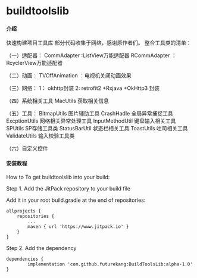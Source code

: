# buildtoolslib

#### 介绍
快速构建项目工具库
部分代码收集于网络，感谢原作者们。
整合工具类的清单：

（一）适配器：
CommAdapter :ListView万能适配器
RCommAdapter ：RcyclerView万能适配器

（二）动画：
TVOffAnimation ：电视机关闭动画效果

（三）网络：
1： okhttp封装 
2:  retrofit2 +Rxjava +OkHttp3 封装

（四）系统相关工具
MacUtils 获取相关信息

（五）工具：
BitmapUtils  图片辅助工具
CrashHadle   全局异常捕捉工具
ExcptionUtils 网络相关异常处理工具
InputMethodUtil 键盘输入相关工具
SPUtils   SP存储工具类
StatusBarUtil     状态栏相关工具
ToastUtils    吐司相关工具
ValidateUtils   输入校验工具类

（六）自定义控件




#### 安装教程

How to
To get buildtoolslib into your build:

Step 1. Add the JitPack repository to your build file

Add it in your root build.gradle at the end of repositories:

	allprojects {
		repositories {
			...
			maven { url 'https://www.jitpack.io' }
		}
	}
Step 2. Add the dependency

	dependencies {
	        implementation 'com.github.futurekang:BuildToolsLib:alpha-1.0'
	}
 


 
 
